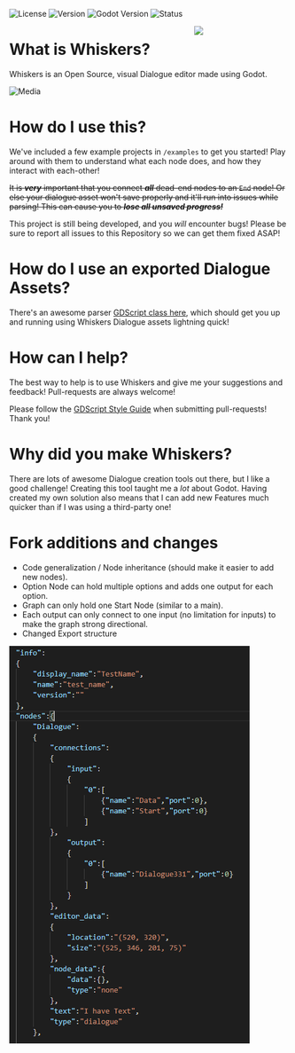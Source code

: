 ![License](https://img.shields.io/badge/license-MIT-blue.svg)
![Version](https://img.shields.io/badge/version-1.1.0-orange.svg)
![Godot Version](https://img.shields.io/badge/godot-3.1-brightgreen.svg)
![Status](https://img.shields.io/badge/status-beta-blue.svg)

<img src="/logo.png"  width="170" align="right"/>

# What is Whiskers?
Whiskers is an Open Source, visual Dialogue editor made using Godot.

![Media](/media.png)

# How do I use this?
We've included a few example projects in `/examples` to get you started! Play around with them to understand what each node does, and how they interact with each-other!

~~It is ***very*** important that you connect ***all*** dead-end nodes to an `End` node! Or else your dialogue asset won't save properly and it'll run into issues while parsing! This can cause you to ***lose all unsaved progress!***~~

This project is still being developed, and you *will* encounter bugs! Please be sure to report all issues to this Repository so we can get them fixed ASAP!

# How do I use an exported Dialogue Assets?
There's an awesome parser [GDScript class here](https://github.com/LittleMouseGames/whiskers-parser), which should get you up and running using Whiskers Dialogue assets lightning quick!

# How can I help?
The best way to help is to use Whiskers and give me your suggestions and feedback! Pull-requests are always welcome!

Please follow the [GDScript Style Guide](https://docs.godotengine.org/en/3.0/getting_started/scripting/gdscript/gdscript_styleguide.html) when submitting pull-requests! Thank you!

# Why did you make Whiskers?
There are lots of awesome Dialogue creation tools out there, but I like a good challenge! Creating this tool taught me a *lot* about Godot. Having created my own solution also means that I can add new Features much quicker than if I was using a third-party one!

# Fork additions and changes
* Code generalization / Node inheritance (should make it easier to add new nodes).
* Option Node can hold multiple options and adds one output for each option.
* Graph can only hold one Start Node (similar to a main).
* Each output can only connect to one input (no limitation for inputs) to make the graph strong directional.
* Changed Export structure

![Media](/output_structure.png)

